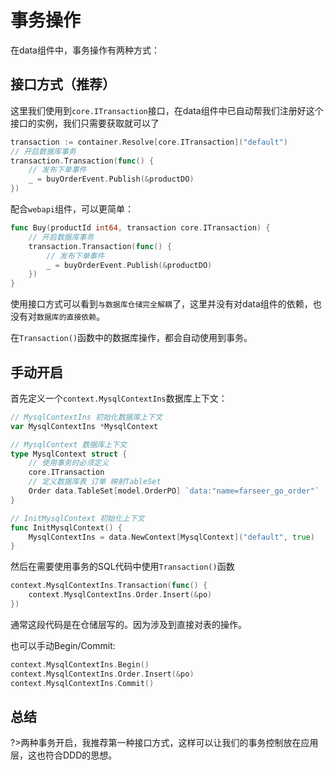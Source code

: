 # 事务操作

在data组件中，事务操作有两种方式：

## 接口方式（推荐）
这里我们使用到`core.ITransaction`接口，在data组件中已自动帮我们注册好这个接口的实例，我们只需要获取就可以了

```go
transaction := container.Resolve[core.ITransaction]("default")
// 开启数据库事务
transaction.Transaction(func() {
    // 发布下单事件
    _ = buyOrderEvent.Publish(&productDO)
})
```
配合`webapi`组件，可以更简单：
```go
func Buy(productId int64, transaction core.ITransaction) {
    // 开启数据库事务
    transaction.Transaction(func() {
        // 发布下单事件
        _ = buyOrderEvent.Publish(&productDO)
    })
}
```

使用接口方式可以看到`与数据库仓储完全解耦`了，这里并没有对data组件的依赖，也没有对`数据库的直接依赖`。

在`Transaction()`函数中的数据库操作，都会自动使用到事务。

## 手动开启

首先定义一个`context.MysqlContextIns`数据库上下文：
```go
// MysqlContextIns 初始化数据库上下文
var MysqlContextIns *MysqlContext

// MysqlContext 数据库上下文
type MysqlContext struct {
	// 使用事务时必须定义
	core.ITransaction
	// 定义数据库表 订单 映射TableSet
	Order data.TableSet[model.OrderPO] `data:"name=farseer_go_order"`
}

// InitMysqlContext 初始化上下文
func InitMysqlContext() {
	MysqlContextIns = data.NewContext[MysqlContext]("default", true)
}
```

然后在需要使用事务的SQL代码中使用`Transaction()`函数
```go
context.MysqlContextIns.Transaction(func() {
    context.MysqlContextIns.Order.Insert(&po)
})
```
通常这段代码是在仓储层写的。因为涉及到直接对表的操作。

也可以手动Begin/Commit:
```go
context.MysqlContextIns.Begin()
context.MysqlContextIns.Order.Insert(&po)
context.MysqlContextIns.Commit()
```

## 总结
?>两种事务开启，我推荐第一种接口方式，这样可以让我们的事务控制放在应用层，这也符合DDD的思想。